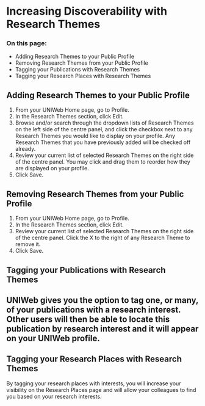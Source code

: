# Increasing Discoverability with Research Themes

### On this page:

* Adding Research Themes to your Public Profile
* Removing Research Themes from your Public Profile
* Tagging your Publications with Research Themes
* Tagging your Research Places with Research Themes

## Adding Research Themes to your Public Profile

1. From your UNIWeb Home page, go to Profile. 
2. In the Research Themes section, click Edit.
3. Browse and/or search through the dropdown lists of Research Themes on the left side of the centre panel, and click the checkbox next to any Research Themes you would like to display on your profile. Any Research Themes that you have previously added will be checked off already.
4. Review your current list of selected Research Themes on the right side of the centre panel. You may click and drag them to reorder how they are displayed on your profile. 
5. Click Save.

## Removing Research Themes from your Public Profile

1. From your UNIWeb Home page, go to Profile. 
2. In the Research Themes section, click Edit.
3. Review your current list of selected Research Themes on the right side of the centre panel. Click the X to the right of any Research Theme to remove it. 
4. Click Save.

## Tagging your Publications with Research Themes

## UNIWeb gives you the option to tag one, or many, of your publications with a research interest. Other users will then be able to locate this publication by research interest and it will appear on your UNIWeb profile.

## Tagging your Research Places with Research Themes

By tagging your research places with interests, you will increase your visibility on the Research Places page and will allow your colleagues to find you based on your research interests.

